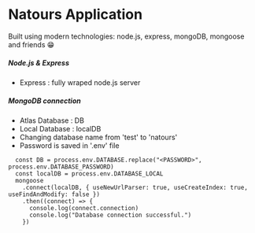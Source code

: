 # Natours Application

Built using modern technologies: node.js, express, mongoDB,
mongoose and friends 😁

##### Node.js & Express

- Express : fully wraped node.js server

##### MongoDB connection

- Atlas Database : DB
- Local Database : localDB
- Changing database name from 'test' to 'natours'
- Password is saved in '.env' file

```
  const DB = process.env.DATABASE.replace("<PASSWORD>", process.env.DATABASE_PASSWORD)
  const localDB = process.env.DATABASE_LOCAL
  mongoose
    .connect(localDB, { useNewUrlParser: true, useCreateIndex: true, useFindAndModify: false })
    .then((connect) => {
      console.log(connect.connection)
      console.log("Database connection successful.")
    })
```
